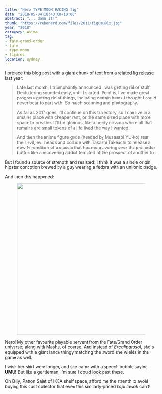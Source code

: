 ```yaml
---
title: "Nero TYPE-MOON RACING fig"
date: "2018-05-04T18:43:00+10:00"
abstract: "... damn it!"
thumb: "https://rubenerd.com/files/2018/figumu@1x.jpg"
year: "2018"
category: Anime
tag:
- fate-grand-order
- fate
- type-moon
- figures
location: sydney
---
```

I preface this blog post with a giant chunk of text from a [related fig release] last year:

> Late last month, I triumphantly announced I was getting rid of stuff. Decluttering sounded easy, until I started. Point is, I’ve made great progress getting rid of things, including certain items I thought I could never bear to part with. So much scanning and photography.
> 
> As far as 2017 goes, I’ll continue on this trajectory, so I can live in a smaller place with cheaper rent, or the same sized place with more space to breathe. It’ll be glorious, like a nerdy nirvana where all that remains are small tokens of a life lived the way I wanted.
> 
> And then the anime figure gods (headed by Musasabi YU-ko) rear their evil, evil heads and collude with Takashi Takeuchi to release a new 1⁄7 rendition of a classic that has me quivering over the pre-order button like a recovering addict tempted at the prospect of another fix.

But I found a source of strength and resisted; I think it was a single origin hipster concotion brewed by a guy wearing a fedora with an unironic badge.

And then this happened:

<figure><p><img src="https://rubenerd.com/files/2018/figumu@1x.jpg" srcset="https://rubenerd.com/files/2018/figumu@1x.jpg 1x, https://rubenerd.com/files/2018/figumu@2x.jpg 2x" alt="" style="width:500px" /></p></figure>

Nero! My other favourite playable servent from the Fate/Grand Order universe; along with Mashu, of course. And instead of *Excaliparasol*, she's equipped with a giant lance thingy matching the sword she wields in the game as well.

I wish her shirt were longer, and she came with a speech bubble saying **UMU!** But like a gentleman, I'm sure I could look past these.

Oh Billy, Patron Saint of IKEA shelf space, afford me the strenth to avoid buying this dust collector that even this similarly-priced *kopi luwak* can't!

[related fig release]: https://rubenerd.com/saber-racing-fig/ "Blog post on the Saber racing figure released last year"

